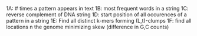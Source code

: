 1A: # times a pattern appears in text
1B: most frequent words in a string
1C: reverse complement of DNA string
1D: start position of all occurences of a pattern in a string
1E: Find all distinct k-mers forming (L,t)-clumps
1F: find all locations n the genome minimizing skew (difference in G,C counts)
